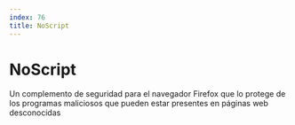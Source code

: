 ```yaml
---
index: 76
title: NoScript
---
```

# NoScript 

Un complemento de seguridad para el navegador Firefox que lo protege de los programas maliciosos que pueden estar presentes en páginas web desconocidas